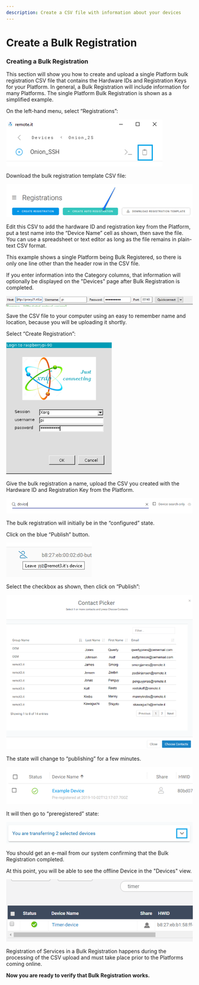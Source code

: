 ```yaml
---
description: Create a CSV file with information about your devices
---
```


# Create a Bulk Registration

### **Creating a Bulk Registration**

This section will show you how to create and upload a single Platform bulk registration CSV file that contains the Hardware IDs and Registration Keys for your Platform.  In general, a Bulk Registration will include information for many Platforms.  The single Platform Bulk Registration is shown as a simplified example.

On the left-hand menu, select “Registrations”:

![](../../.gitbook/assets/image%20%28418%29.png)

Download the bulk registration template CSV file:

![](../../.gitbook/assets/image%20%28350%29.png)

Edit this CSV to add the hardware ID and registration key from the Platform, put a test name into the “Device Name” cell as shown, then save the file.  You can use a spreadsheet or text editor as long as the file remains in plain-text CSV format.

This example shows a single Platform being Bulk Registered, so there is only one line other than the header row in the CSV file.

If you enter information into the Category columns, that information will optionally be displayed on the "Devices" page after Bulk Registration is completed.

![](../../.gitbook/assets/image%20%28397%29.png)

Save the CSV file to your computer using an easy to remember name and location, because you will be uploading it shortly.

Select “Create Registration”:

![](../../.gitbook/assets/image%20%28144%29.png)

Give the bulk registration a name, upload the CSV you created with the Hardware ID and Registration Key from the Platform.

![](../../.gitbook/assets/image%20%28356%29.png)

The bulk registration will initially be in the “configured” state.  

Click on the blue “Publish” button.

![](../../.gitbook/assets/image%20%2857%29.png)

Select the checkbox as shown, then click on “Publish”:

![](../../.gitbook/assets/image%20%28246%29.png)

The state will change to “publishing” for a few minutes.

![](../../.gitbook/assets/image%20%28375%29.png)

It will then go to “preregistered” state:

![](../../.gitbook/assets/image%20%28156%29.png)

You should get an e-mail from our system confirming that the Bulk Registration completed.

At this point, you will be able to see the offline Device in the "Devices" view.  

![](../../.gitbook/assets/image%20%28158%29.png)

Registration of Services in a Bulk Registration happens during the processing of the CSV upload and must take place prior to the Platforms coming online.

**Now you are ready to verify that Bulk Registration works.**  


